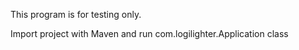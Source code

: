 This program is for testing only.

Import project with Maven and run com.logilighter.Application class